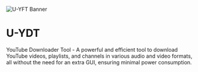 ![U-YFT Banner](https://github.com/0xAhmadYousuf/U-YDT/assets/139548576/60224717-966f-4e00-9ddb-358327f6879b)

# U-YDT
YouTube Downloader Tool - A powerful and efficient tool to download YouTube videos, playlists, and channels in various audio and video formats, all without the need for an extra GUI, ensuring minimal power consumption.
